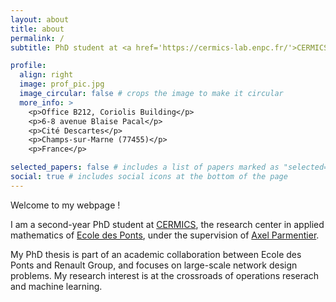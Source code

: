 ```yaml
---
layout: about
title: about
permalink: /
subtitle: PhD student at <a href='https://cermics-lab.enpc.fr/'>CERMICS, Ecole des Ponts</a> (Paris, France)

profile:
  align: right
  image: prof_pic.jpg
  image_circular: false # crops the image to make it circular
  more_info: >
    <p>Office B212, Coriolis Building</p>
    <p>6-8 avenue Blaise Pacal</p>
    <p>Cité Descartes</p>
    <p>Champs-sur-Marne (77455)</p>
    <p>France</p>

selected_papers: false # includes a list of papers marked as "selected={true}"
social: true # includes social icons at the bottom of the page
---
```


<!-- Write your biography here. Tell the world about yourself. Link to your favorite [subreddit](http://reddit.com). You can put a picture in, too. The code is already in, just name your picture `prof_pic.jpg` and put it in the `img/` folder. -->

<!-- Put your address / P.O. box / other info right below your picture. You can also disable any of these elements by editing `profile` property of the YAML header of your `_pages/about.md`. Edit `_bibliography/papers.bib` and Jekyll will render your [publications page](/al-folio/publications/) automatically. -->

<!-- Link to your social media connections, too. This theme is set up to use [Font Awesome icons](https://fontawesome.com/) and [Academicons](https://jpswalsh.github.io/academicons/), like the ones below. Add your Facebook, Twitter, LinkedIn, Google Scholar, or just disable all of them. -->

Welcome to my webpage !

I am a second-year PhD student at [CERMICS](https://cermics-lab.enpc.fr/), the research center in applied mathematics of [Ecole des Ponts](https://ecoledesponts.fr/en), under the supervision of [Axel Parmentier](https://axelparmentier.github.io/). 

My PhD thesis is part of an academic collaboration between Ecole des Ponts and Renault Group, and focuses on large-scale network design problems. My research interest is at the crossroads of operations reserach and machine learning.
